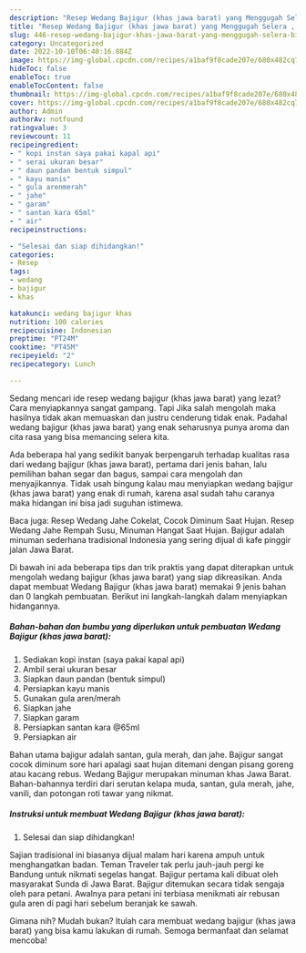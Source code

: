 ```yaml
---
description: "Resep Wedang Bajigur (khas jawa barat) yang Menggugah Selera , Bikin Ngiler"
title: "Resep Wedang Bajigur (khas jawa barat) yang Menggugah Selera , Bikin Ngiler"
slug: 446-resep-wedang-bajigur-khas-jawa-barat-yang-menggugah-selera-bikin-ngiler
category: Uncategorized
date: 2022-10-10T06:40:16.884Z
image: https://img-global.cpcdn.com/recipes/a1baf9f8cade207e/680x482cq70/wedang-bajigur-khas-jawa-barat-foto-resep-utama.jpg
hideToc: false
enableToc: true
enableTocContent: false
thumbnail: https://img-global.cpcdn.com/recipes/a1baf9f8cade207e/680x482cq70/wedang-bajigur-khas-jawa-barat-foto-resep-utama.jpg
cover: https://img-global.cpcdn.com/recipes/a1baf9f8cade207e/680x482cq70/wedang-bajigur-khas-jawa-barat-foto-resep-utama.jpg
author: Admin
authorAv: notfound
ratingvalue: 3
reviewcount: 11
recipeingredient:
- " kopi instan saya pakai kapal api"
- " serai ukuran besar"
- " daun pandan bentuk simpul"
- " kayu manis"
- " gula arenmerah"
- " jahe"
- " garam"
- " santan kara 65ml"
- " air"
recipeinstructions:

- "Selesai dan siap dihidangkan!"
categories:
- Resep
tags:
- wedang
- bajigur
- khas

katakunci: wedang bajigur khas 
nutrition: 100 calories
recipecuisine: Indonesian
preptime: "PT24M"
cooktime: "PT45M"
recipeyield: "2"
recipecategory: Lunch

---
```



Sedang mencari ide resep wedang bajigur (khas jawa barat) yang lezat? Cara menyiapkannya sangat gampang. Tapi Jika salah mengolah maka hasilnya tidak akan memuaskan dan justru cenderung tidak enak. Padahal wedang bajigur (khas jawa barat) yang enak seharusnya punya aroma dan cita rasa yang bisa memancing selera kita.


Ada beberapa hal yang sedikit banyak berpengaruh terhadap kualitas rasa dari wedang bajigur (khas jawa barat), pertama dari jenis bahan, lalu pemilihan bahan segar dan bagus, sampai cara mengolah dan menyajikannya. Tidak usah bingung kalau mau menyiapkan wedang bajigur (khas jawa barat) yang enak di rumah, karena asal sudah tahu caranya maka hidangan ini bisa jadi suguhan istimewa.

Baca juga: Resep Wedang Jahe Cokelat, Cocok Diminum Saat Hujan. Resep Wedang Jahe Rempah Susu, Minuman Hangat Saat Hujan. Bajigur adalah minuman sederhana tradisional Indonesia yang sering dijual di kafe pinggir jalan Jawa Barat.


Di bawah ini ada beberapa tips dan trik praktis yang dapat diterapkan untuk mengolah wedang bajigur (khas jawa barat) yang siap dikreasikan. Anda dapat membuat Wedang Bajigur (khas jawa barat) memakai 9 jenis bahan dan 0 langkah pembuatan. Berikut ini langkah-langkah dalam menyiapkan hidangannya.

<!--inarticleads1-->

##### Bahan-bahan dan bumbu yang diperlukan untuk pembuatan Wedang Bajigur (khas jawa barat):

1. Sediakan  kopi instan (saya pakai kapal api)
1. Ambil  serai ukuran besar
1. Siapkan  daun pandan (bentuk simpul)
1. Persiapkan  kayu manis
1. Gunakan  gula aren/merah
1. Siapkan  jahe
1. Siapkan  garam
1. Persiapkan  santan kara @65ml
1. Persiapkan  air


Bahan utama bajigur adalah santan, gula merah, dan jahe. Bajigur sangat cocok diminum sore hari apalagi saat hujan ditemani dengan pisang goreng atau kacang rebus. Wedang Bajigur merupakan minuman khas Jawa Barat. Bahan-bahannya terdiri dari serutan kelapa muda, santan, gula merah, jahe, vanili, dan potongan roti tawar yang nikmat. 

<!--inarticleads2-->

##### Instruksi untuk membuat Wedang Bajigur (khas jawa barat):


1. Selesai dan siap dihidangkan!

Sajian tradisional ini biasanya dijual malam hari karena ampuh untuk menghangatkan badan. Teman Traveler tak perlu jauh-jauh pergi ke Bandung untuk nikmati segelas hangat. Bajigur pertama kali dibuat oleh masyarakat Sunda di Jawa Barat. Bajigur ditemukan secara tidak sengaja oleh para petani. Awalnya para petani ini terbiasa menikmati air rebusan gula aren di pagi hari sebelum beranjak ke sawah. 

Gimana nih? Mudah bukan? Itulah cara membuat wedang bajigur (khas jawa barat) yang bisa kamu lakukan di rumah. Semoga bermanfaat dan selamat mencoba!
